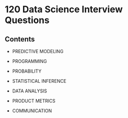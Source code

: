 # 120 Data Science Interview Questions

## Contents

* PREDICTIVE MODELING

* PROGRAMMING

* PROBABILITY

* STATISTICAL INFERENCE

* DATA ANALYSIS

* PRODUCT METRICS

* COMMUNICATION



